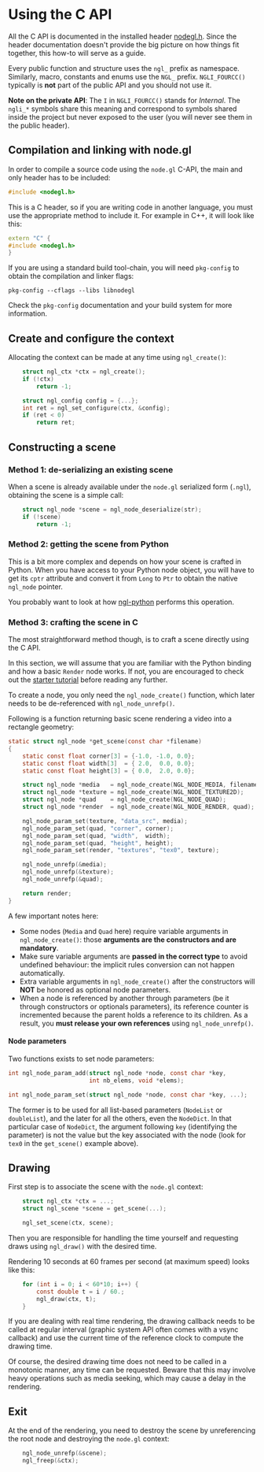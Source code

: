 Using the C API
===============

All the C API is documented in the installed header [nodegl.h][nodegl-header].
Since the header documentation doesn't provide the big picture on how things
fit together, this how-to will serve as a guide.

Every public function and structure uses the `ngl_` prefix as namespace.
Similarly, macro, constants and enums use the `NGL_` prefix.  `NGLI_FOURCC()`
typically is **not** part of the public API and you should not use it.

**Note on the private API**: The `I` in `NGLI_FOURCC()` stands for *Internal*.
The `ngli_*` symbols share this meaning and correspond to symbols shared inside
the project but never exposed to the user (you will never see them in the
public header).

[nodegl-header]: /libnodegl/nodegl.h


## Compilation and linking with node.gl

In order to compile a source code using the `node.gl` C-API, the main and only
header has to be included:

```c
#include <nodegl.h>
```

This is a C header, so if you are writing code in another language, you must
use the appropriate method to include it. For example in C++, it will look
like this:

```c++
extern "C" {
#include <nodegl.h>
}
```

If you are using a standard build tool-chain, you will need `pkg-config` to
obtain the compilation and linker flags:

```shell
pkg-config --cflags --libs libnodegl
```

Check the `pkg-config` documentation and your build system for more
information.

## Create and configure the context

Allocating the context can be made at any time using `ngl_create()`:

```c
    struct ngl_ctx *ctx = ngl_create();
    if (!ctx)
        return -1;

    struct ngl_config config = {...};
    int ret = ngl_set_configure(ctx, &config);
    if (ret < 0)
        return ret;
```

## Constructing a scene

### Method 1: de-serializing an existing scene

When a scene is already available under the `node.gl` serialized form (`.ngl`),
obtaining the scene is a simple call:

```c
    struct ngl_node *scene = ngl_node_deserialize(str);
    if (!scene)
        return -1;
```

### Method 2: getting the scene from Python

This is a bit more complex and depends on how your scene is crafted in Python.
When you have access to your Python node object, you will have to get its
`cptr` attribute and convert it from `Long` to `Ptr` to obtain the native
`ngl_node` pointer.

You probably want to look at how [ngl-python][ngl-python] performs this
operation.

[ngl-python]: /doc/ref/ngl-tools.md#ngl-python

### Method 3: crafting the scene in C

The most straightforward method though, is to craft a scene directly using the
C API.

In this section, we will assume that you are familiar with the Python binding
and how a basic `Render` node works. If not, you are encouraged to check out
the [starter tutorial][tuto-start] before reading any further.

[tuto-start]: /doc/tuto/start.md

To create a node, you only need the `ngl_node_create()` function, which later
needs to be de-referenced with `ngl_node_unrefp()`.

Following is a function returning basic scene rendering a video into a
rectangle geometry:

```c
static struct ngl_node *get_scene(const char *filename)
{
    static const float corner[3] = {-1.0, -1.0, 0.0};
    static const float width[3]  = { 2.0,  0.0, 0.0};
    static const float height[3] = { 0.0,  2.0, 0.0};

    struct ngl_node *media   = ngl_node_create(NGL_NODE_MEDIA, filename);
    struct ngl_node *texture = ngl_node_create(NGL_NODE_TEXTURE2D);
    struct ngl_node *quad    = ngl_node_create(NGL_NODE_QUAD);
    struct ngl_node *render  = ngl_node_create(NGL_NODE_RENDER, quad);

    ngl_node_param_set(texture, "data_src", media);
    ngl_node_param_set(quad, "corner", corner);
    ngl_node_param_set(quad, "width",  width);
    ngl_node_param_set(quad, "height", height);
    ngl_node_param_set(render, "textures", "tex0", texture);

    ngl_node_unrefp(&media);
    ngl_node_unrefp(&texture);
    ngl_node_unrefp(&quad);

    return render;
}
```

A few important notes here:

- Some nodes (`Media` and `Quad` here) require variable arguments in
  `ngl_node_create()`: those **arguments are the constructors and are
  mandatory**.
- Make sure variable arguments are **passed in the correct type** to avoid
  undefined behaviour: the implicit rules conversion can not happen
  automatically.
- Extra variable arguments in `ngl_node_create()` after the constructors will
  **NOT** be honored as optional node parameters.
- When a node is referenced by another through parameters (be it through
  constructors or optionals parameters), its reference counter is incremented
  because the parent holds a reference to its children. As a result, you **must
  release your own references** using `ngl_node_unrefp()`.

#### Node parameters

Two functions exists to set node parameters:

```c
int ngl_node_param_add(struct ngl_node *node, const char *key,
                       int nb_elems, void *elems);
```

```c
int ngl_node_param_set(struct ngl_node *node, const char *key, ...);
```

The former is to be used for all list-based parameters (`NodeList` or
`doubleList`), and the later for all the others, even the `NodeDict`. In that
particular case of `NodeDict`, the argument following `key` (identifying the
parameter) is not the value but the key associated with the node (look for
`tex0` in the `get_scene()` example above).

## Drawing

First step is to associate the scene with the `node.gl` context:

```c
    struct ngl_ctx *ctx = ...;
    struct ngl_scene *scene = get_scene(...);

    ngl_set_scene(ctx, scene);
```

Then you are responsible for handling the time yourself and requesting draws
using `ngl_draw()` with the desired time.

Rendering 10 seconds at 60 frames per second (at maximum speed) looks like
this:

```c
    for (int i = 0; i < 60*10; i++) {
        const double t = i / 60.;
        ngl_draw(ctx, t);
    }
```

If you are dealing with real time rendering, the drawing callback needs to be
called at regular interval (graphic system API often comes with a vsync
callback) and use the current time of the reference clock to compute the
drawing time.

Of course, the desired drawing time does not need to be called in a monotonic
manner, any time can be requested. Beware that this may involve heavy
operations such as media seeking, which may cause a delay in the rendering.

## Exit

At the end of the rendering, you need to destroy the scene by unreferencing the
root node and destroying the `node.gl` context:

```c
    ngl_node_unrefp(&scene);
    ngl_freep(&ctx);
```
